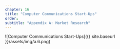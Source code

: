 ```yaml
---
chapter: 16
title: "Computer Communications Start-Ups"
order: 
subtitle: "Appendix A: Market Research"
---
```


![Computer Communications Start-Ups]({{ site.baseurl }}/assets/img/a.6.png)